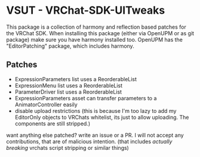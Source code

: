 # VSUT - VRChat-SDK-UITweaks

This package is a collection of harmony and reflection based patches for the VRChat SDK.
When installing this package (either via OpenUPM or as git package) make sure you have harmony installed too. OpenUPM has the "EditorPatching" package, which includes harmony.

## Patches

- ExpressionParameters list uses a ReorderableList
- ExpressionMenu list uses a ReorderableList
- ParameterDriver list uses a ReorderableList
- ExpressionParameters asset can transfer parameters to a AnimatorController easily
- disable upload restrictions (this is because I'm too lazy to add my EditorOnly objects to VRChats whitelist, its just to allow uploading. The components are still stripped.)

want anything else patched? write an issue or a PR. 
I will not accept any contributions, that are of malicious intention. (that includes *actually breaking* vrchats script stripping or similar things) 